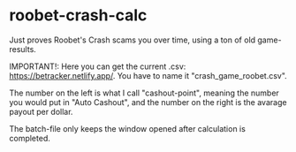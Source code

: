# roobet-crash-calc
Just proves Roobet's Crash scams you over time, using a ton of old game-results.

IMPORTANT!: Here you can get the current .csv: https://betracker.netlify.app/. You have to name it "crash_game_roobet.csv".

The number on the left is what I call "cashout-point", meaning the number you would put in "Auto Cashout", and the number on the right is the avarage payout per dollar.

The batch-file only keeps the window opened after calculation is completed.
